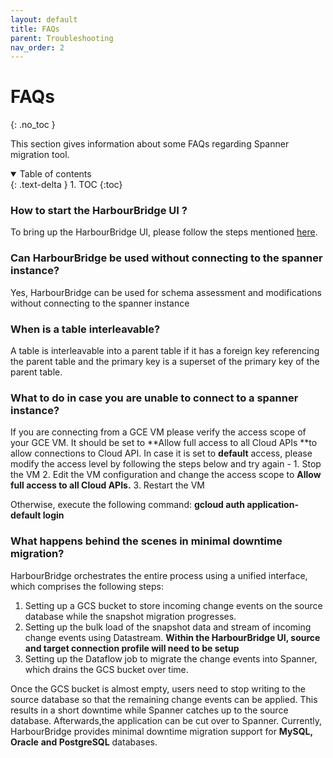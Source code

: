 ```yaml
---
layout: default
title: FAQs
parent: Troubleshooting
nav_order: 2
---
```


# FAQs
{: .no_toc }

This section gives information about some FAQs regarding Spanner migration tool.

<details open markdown="block">
  <summary>
    Table of contents
  </summary>
  {: .text-delta }
1. TOC
{:toc}
</details>

### How to start the HarbourBridge UI ?

To bring up the HarbourBridge UI, please follow the steps mentioned [here](../install.md/#installation-guide).

### Can HarbourBridge be used without connecting to the spanner instance?

Yes, HarbourBridge can be used for schema assessment and modifications without connecting to the spanner instance

### When is a table interleavable?

A table is interleavable into a parent table if it has a foreign key referencing the parent table and the primary key is a superset of the primary key of the parent table.

### What to do in case you are unable to connect to a spanner instance?

If you are connecting from a GCE VM please verify the access scope of your GCE VM. It should be set to **Allow full access to all Cloud APIs **to allow connections to Cloud API. In case it is set to **default** access, please modify the access level by following the steps below and try again -
    1. Stop the VM
    2. Edit the VM configuration and change the access scope to **Allow full access to all Cloud APIs.**
    3. Restart the VM

Otherwise, execute the following command: **gcloud auth application-default login**

### What happens behind the scenes in minimal downtime migration?

HarbourBridge orchestrates the entire process using a unified interface, which comprises the following steps:

1. Setting up a GCS bucket to store incoming change events on the source database while the snapshot migration progresses.
2. Setting up the bulk load of the snapshot data and stream of incoming change events using Datastream. **Within the HarbourBridge UI, source and target connection profile will need to be setup**
3. Setting up the Dataflow job to migrate the change events into Spanner, which drains the GCS bucket over time.

Once the GCS bucket is almost empty, users need to stop writing to the source database so that the remaining change events can be applied. This results in a short downtime while Spanner catches up to the source database. Afterwards,the application can be cut over to Spanner. Currently, HarbourBridge provides minimal downtime migration support for **MySQL, Oracle** **and PostgreSQL** databases.
